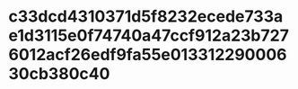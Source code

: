 # c33dcd4310371d5f8232ecede733ae1d3115e0f74740a47ccf912a23b7276012acf26edf9fa55e01331229000630cb380c40